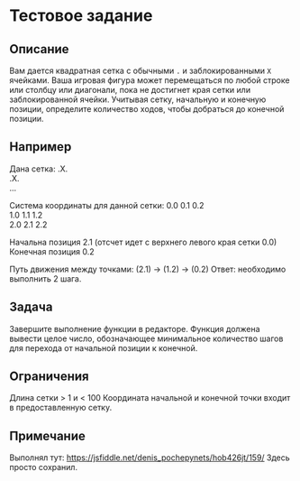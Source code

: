 # Тестовое задание

## Описание
Вам дается квадратная сетка с обычными `.` и заблокированными `X` ячейками. 
Ваша игровая фигура может перемещаться по любой строке или столбцу или диагонали, пока не достигнет края сетки или заблокированной ячейки. 
Учитывая сетку, начальную и конечную позиции, определите количество ходов, чтобы добраться до конечной позиции.

## Например
Дана сетка:
.X.  
.X.  
...  

Система координаты для данной сетки:
0.0 0.1 0.2  
1.0 1.1	1.2  
2.0	2.1	2.2  

Начальна позиция 2.1 (отсчет идет с верхнего левого края сетки 0.0)
Конечная позиция 0.2
    
Путь движения между точками: (2.1) -> (1.2) -> (0.2)
Ответ: необходимо выполнить 2 шага.

## Задача
Завершите выполнение функции в редакторе. Функция должена вывести целое число, обозначающее минимальное количество шагов для перехода от начальной позиции к конечной.
    
## Ограничения
Длина сетки > 1 и < 100
Координата начальной и конечной точки входит в предоставленную сетку.

## Примечание
Выполнял тут: https://jsfiddle.net/denis_pochepynets/hob426jt/159/
Здесь просто сохранил.